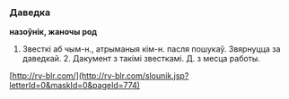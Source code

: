 ### Даведка
**назоўнік, жаночы род**

1. Звесткі аб чым-н., атрыманыя кім-н. пасля пошукаў. Звярнуцца за даведкай. 2. Дакумент з такімі звесткамі. Д. з месца работы.

<a rel="author">[http://rv-blr.com/](http://rv-blr.com/slounik.jsp?letterId=0&maskId=0&pageId=774)</a>
